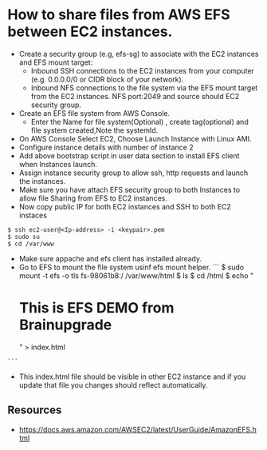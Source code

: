 # How to share files from AWS EFS between EC2 instances.
  * Create a security group (e.g, efs-sg) to associate with the EC2 instances and EFS mount target:
    * Inbound SSH connections to the EC2 instances from your computer (e.g. 0.0.0.0/0 or CIDR block of your network).
    * Inbound NFS connections to the file system via the EFS mount target from the EC2 instances. NFS port:2049 and source should EC2 security group. 
  * Create an EFS file system from AWS Console.
    * Enter the Name for file system(Optional) , create tag(optional) and file system created,Note the systemId.
  * On AWS Console Select EC2, Choose Launch Instance with Linux AMI.
  * Configure instance details with number of instance 2
  * Add above bootstrap script in user data section to install EFS client when Instances launch.
  * Assign instance security group to allow ssh, http requests and launch the instances.
  * Make sure you have attach EFS security group to both Instances to allow file Sharing from EFS to EC2 instances.
  * Now copy public IP for both EC2 instances and SSH to both EC2 instaces
   ```
   $ ssh ec2-user@<Ip-address> -i <keypair>.pem
   $ sudo su 
   $ cd /var/www
   ```
   * Make sure appache and efs client has installed already. 
   * Go to EFS to mount the file system usinf efs mount helper.
    ```
    $ sudo mount -t efs -o tls fs-98061b8:/ /var/www/html
    $ ls 
    $ cd /html
    $ echo "<html><h1>This is EFS DEMO from Brainupgrade</h1></html>" > index.html
    
    ```
   *  This index.html file should be visible in other EC2 instance and if you update that file you changes should reflect automatically.

## Resources
 * https://docs.aws.amazon.com/AWSEC2/latest/UserGuide/AmazonEFS.html 
    
